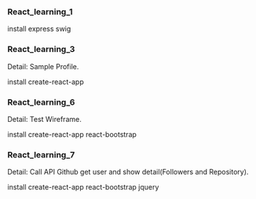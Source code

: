 <h3>React_learning_1</h3>
<p>install express swig</p>

<h3>React_learning_3</h3>
<p>Detail: Sample Profile.</p>
<p>install create-react-app</p>

<h3>React_learning_6</h3>
<p>Detail: Test Wireframe.</p>
<p>install create-react-app react-bootstrap</p>

<h3>React_learning_7</h3>
<p>Detail: Call API Github get user and show detail(Followers and Repository).</p>
<p>install create-react-app react-bootstrap jquery</p>